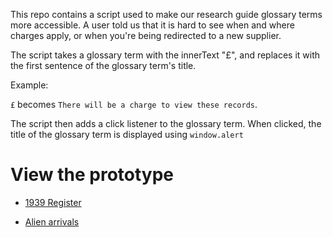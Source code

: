 This repo contains a script used to make our research guide glossary terms more accessible. A user told us that it is hard to see when and where charges apply, or when you're  being redirected to a   new  supplier.
 
The script takes a glossary term with the innerText "£", and replaces it with the first sentence of the glossary term's title.
 
Example:
 
 `£` becomes `There will be a charge to view these records`.
 
The script then adds a click listener to the glossary term. When clicked, the  title of the glossary term is displayed using `window.alert`

# View the prototype

- [1939 Register](https://tna-glossary-expander.netlify.com/1939-register.html)

- [Alien arrivals](https://tna-glossary-expander.netlify.com/alien-arrivals.html)
